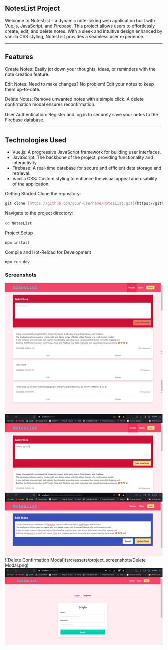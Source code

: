## NotesList Project
Welcome to NotesList – a dynamic note-taking web application built with Vue.js, JavaScript, and Firebase. This project allows users to effortlessly create, edit, and delete notes. With a sleek and intuitive design enhanced by vanilla CSS styling, NotesList provides a seamless user experience.

<hr>

## Features
Create Notes: Easily jot down your thoughts, ideas, or reminders with the note creation feature.

Edit Notes: Need to make changes? No problem! Edit your notes to keep them up-to-date.

Delete Notes: Remove unwanted notes with a simple click. A delete confirmation modal ensures reconfirmation.

User Authentication: Register and log in to securely save your notes to the Firebase database.

<hr>

## Technologies Used
<ul>
  <li>Vue.js: A progressive JavaScript framework for building user interfaces.</li>
  <li>JavaScript: The backbone of the project, providing functionality and interactivity.</li>
  <li>Firebase: A real-time database for secure and efficient data storage and retrieval.</li>
  <li>Vanilla CSS: Custom styling to enhance the visual appeal and usability of the application.</li>
</ul>

Getting Started
Clone the repository:
```sh
git clone [https://github.com/your-username/NotesList.git](https://github.com/harshahuja186/NotesList-vue.git)
```



Navigate to the project directory:
```sh
cd NotesList
```

Project Setup

```sh
npm install
```

Compile and Hot-Reload for Development

```sh
npm run dev
```


### Screenshots

![Home](src/assets/project_screenshots/NotesList.png)
![Create Note](src/assets/project_screenshots/create_note.png)
![Edit Note](src/assets/project_screenshots/update_note.png)
![Delete Confirmation Modal](src/assets/project_screenshots/Delete Modal.png)
![Login](src/assets/project_screenshots/NotesList_login.png)


